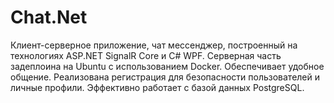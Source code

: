# Chat.Net
 Клиент-серверное приложение, чат мессенджер, построенный на технологиях ASP.NET SignalR Core и C# WPF. Серверная часть задеплоина на Ubuntu с использованием Docker. Обеспечивает удобное общение. Реализована регистрация для безопасности пользователей и личные профили. Эффективно работает с базой данных PostgreSQL.
